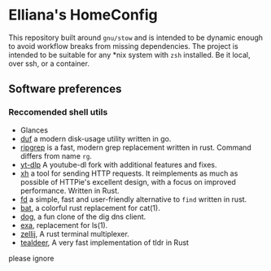 # Elliana's HomeConfig

This repository built around `gnu/stow` and is intended to be dynamic enough to avoid workflow breaks from missing dependencies.
The project is intended to be suitable for any *nix system with `zsh` installed. Be it local, over ssh, or a container.

## Software preferences

### Reccomended shell utils

- Glances
- [duf](https://github.com/muesli/duf) a modern disk-usage utility written in go.
- [ripgrep](https://github.com/BurntSushi/ripgrep) is a fast, modern grep replacement written in rust. Command differs from name `rg`.
- [yt-dlp](https://github.com/yt-dlp/yt-dlp) A youtube-dl fork with additional features and fixes.
- [xh](https://github.com/ducaale/xh) a tool for sending HTTP requests. It reimplements as much as possible of HTTPie's excellent design, with a focus on improved performance. Written in Rust.
- [fd](https://github.com/sharkdp/fd) a simple, fast and user-friendly alternative to `find` written in rust.
- [bat](https://github.com/sharkdp/bat), a colorful rust replacement for cat(1).
- [dog](https://github.com/ogham/dog), a fun clone of the dig dns client.
- [exa](https://github.com/ogham/exa), replacement for ls(1).
- [zellij](https://github.com/zellij-org/zellij/), A rust terminal multiplexer.
- [tealdeer](https://github.com/dbrgn/tealdeer), A very fast implementation of tldr in Rust


please ignore